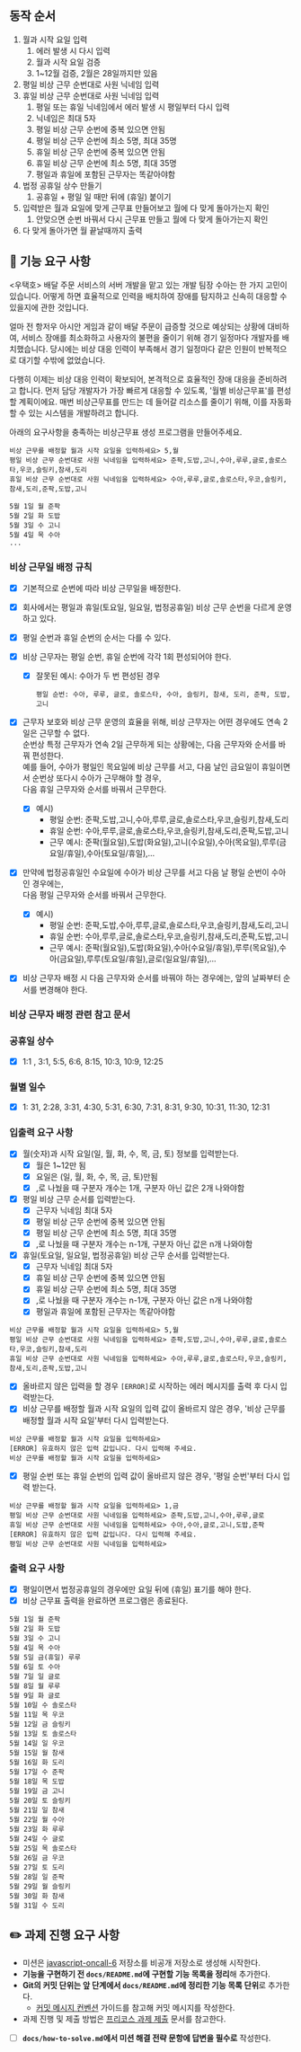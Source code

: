 ## 동작 순서

1. 월과 시작 요일 입력
   1. 에러 발생 시 다시 입력
   2. 월과 시작 요일 검증
   3. 1~12월 검증, 2월은 28일까지만 있음
2. 평일 비상 근무 순번대로 사원 닉네임 입력
3. 휴일 비상 근무 순번대로 사원 닉네임 입력
   1. 평일 또는 휴일 닉네임에서 에러 발생 시 평일부터 다시 입력
   2. 닉네임은 최대 5자
   3. 평일 비상 근무 순번에 중복 있으면 안됨
   4. 평일 비상 근무 순번에 최소 5명, 최대 35명
   5. 휴일 비상 근무 순번에 중복 있으면 안됨
   6. 휴일 비상 근무 순번에 최소 5명, 최대 35명
   7. 평일과 휴일에 포함된 근무자는 똑같아야함
4. 법정 공휴일 상수 만들기
   1. 공휴일 + 평일 일 때만 뒤에 (휴일) 붙이기
5. 입력받은 월과 요일에 맞게 근무표 만들어보고 월에 다 맞게 돌아가는지 확인
   1. 안맞으면 순번 바꿔서 다시 근무표 만들고 월에 다 맞게 돌아가는지 확인
6. 다 맞게 돌아가면 월 끝날때까지 출력

## 🚀 기능 요구 사항

<우택호> 배달 주문 서비스의 서버 개발을 맡고 있는 개발 팀장 수아는 한 가지 고민이 있습니다. 어떻게 하면 효율적으로 인력을 배치하여 장애를 탐지하고 신속히 대응할 수 있을지에 관한 것입니다.

얼마 전 항저우 아시안 게임과 같이 배달 주문이 급증할 것으로 예상되는 상황에 대비하여, 서비스 장애를 최소화하고 사용자의 불편을 줄이기 위해 경기 일정마다 개발자를 배치했습니다. 당시에는 비상 대응 인력이 부족해서 경기 일정마다 같은 인원이 반복적으로 대기할 수밖에 없었습니다.

다행히 이제는 비상 대응 인력이 확보되어, 본격적으로 효율적인 장애 대응을 준비하려고 합니다. 먼저 담당 개발자가 가장 빠르게 대응할 수 있도록, '월별 비상근무표'를 편성할 계획이에요. 매번 비상근무표를 만드는 데 들어갈 리소스를 줄이기 위해, 이를 자동화할 수 있는 시스템을 개발하려고 합니다.

아래의 요구사항을 충족하는 비상근무표 생성 프로그램을 만들어주세요.

```
비상 근무를 배정할 월과 시작 요일을 입력하세요> 5,월
평일 비상 근무 순번대로 사원 닉네임을 입력하세요> 준팍,도밥,고니,수아,루루,글로,솔로스타,우코,슬링키,참새,도리
휴일 비상 근무 순번대로 사원 닉네임을 입력하세요> 수아,루루,글로,솔로스타,우코,슬링키,참새,도리,준팍,도밥,고니

5월 1일 월 준팍
5월 2일 화 도밥
5월 3일 수 고니
5월 4일 목 수아
...
```

### 비상 근무일 배정 규칙

- [x] 기본적으로 순번에 따라 비상 근무일을 배정한다.
- [x] 회사에서는 평일과 휴일(토요일, 일요일, 법정공휴일) 비상 근무 순번을 다르게 운영하고 있다.
- [x] 평일 순번과 휴일 순번의 순서는 다를 수 있다.
- [x] 비상 근무자는 평일 순번, 휴일 순번에 각각 1회 편성되어야 한다.
  - [x] 잘못된 예시: 수아가 두 번 편성된 경우
    ```
    평일 순번: 수아, 루루, 글로, 솔로스타, 수아, 슬링키, 참새, 도리, 준팍, 도밥, 고니
    ```
- [x] 근무자 보호와 비상 근무 운영의 효율을 위해, 비상 근무자는 어떤 경우에도 연속 2일은 근무할 수 없다.  
       순번상 특정 근무자가 연속 2일 근무하게 되는 상황에는, 다음 근무자와 순서를 바꿔 편성한다.  
       예를 들어, 수아가 평일인 목요일에 비상 근무를 서고, 다음 날인 금요일이 휴일이면서 순번상 또다시 수아가 근무해야 할 경우,  
       다음 휴일 근무자와 순서를 바꿔서 근무한다.

  - [x] 예시)
    - 평일 순번: 준팍,도밥,고니,수아,루루,글로,솔로스타,우코,슬링키,참새,도리
    - 휴일 순번: 수아,루루,글로,솔로스타,우코,슬링키,참새,도리,준팍,도밥,고니
    - 근무 예시: 준팍(월요일),도밥(화요일),고니(수요일),수아(목요일),루루(금요일/휴일),수아(토요일/휴일),...

- [x] 만약에 법정공휴일인 수요일에 수아가 비상 근무를 서고 다음 날 평일 순번이 수아인 경우에는,  
       다음 평일 근무자와 순서를 바꿔서 근무한다.

  - [x] 예시)
    - 평일 순번: 준팍,도밥,수아,루루,글로,솔로스타,우코,슬링키,참새,도리,고니
    - 휴일 순번: 수아,루루,글로,솔로스타,우코,슬링키,참새,도리,준팍,도밥,고니
    - 근무 예시: 준팍(월요일),도밥(화요일),수아(수요일/휴일),루루(목요일),수아(금요일),루루(토요일/휴일),글로(일요일/휴일),...

- [x] 비상 근무자 배정 시 다음 근무자와 순서를 바꿔야 하는 경우에는, 앞의 날짜부터 순서를 변경해야 한다.

### 비상 근무자 배정 관련 참고 문서

### 공휴일 상수

- [x] 1:1 , 3:1, 5:5, 6:6, 8:15, 10:3, 10:9, 12:25

### 월별 일수

- [x] 1: 31, 2:28, 3:31, 4:30, 5:31, 6:30, 7:31, 8:31, 9:30, 10:31, 11:30, 12:31

### 입출력 요구 사항

- [x] 월(숫자)과 시작 요일(일, 월, 화, 수, 목, 금, 토) 정보를 입력받는다.
  - [x] 월은 1~12만 됨
  - [x] 요일은 (일, 월, 화, 수, 목, 금, 토)만됨
  - [x] ,로 나눴을 때 구분자 개수는 1개, 구분자 아닌 값은 2개 나와야함
- [x] 평일 비상 근무 순서를 입력받는다.
  - [x] 근무자 닉네임 최대 5자
  - [x] 평일 비상 근무 순번에 중복 있으면 안됨
  - [x] 평일 비상 근무 순번에 최소 5명, 최대 35명
  - [x] ,로 나눴을 때 구분자 개수는 n-1개, 구분자 아닌 값은 n개 나와야함
- [x] 휴일(토요일, 일요일, 법정공휴일) 비상 근무 순서를 입력받는다.
  - [x] 근무자 닉네임 최대 5자
  - [x] 휴일 비상 근무 순번에 중복 있으면 안됨
  - [x] 휴일 비상 근무 순번에 최소 5명, 최대 35명
  - [x] ,로 나눴을 때 구분자 개수는 n-1개, 구분자 아닌 값은 n개 나와야함
  - [x] 평일과 휴일에 포함된 근무자는 똑같아야함

```
비상 근무를 배정할 월과 시작 요일을 입력하세요> 5,월
평일 비상 근무 순번대로 사원 닉네임을 입력하세요> 준팍,도밥,고니,수아,루루,글로,솔로스타,우코,슬링키,참새,도리
휴일 비상 근무 순번대로 사원 닉네임을 입력하세요> 수아,루루,글로,솔로스타,우코,슬링키,참새,도리,준팍,도밥,고니
```

- [x] 올바르지 않은 입력을 할 경우 `[ERROR]`로 시작하는 에러 메시지를 출력 후 다시 입력받는다.
- [x] 비상 근무를 배정할 월과 시작 요일의 입력 값이 올바르지 않은 경우, '비상 근무를 배정할 월과 시작 요일'부터 다시 입력받는다.

```
비상 근무를 배정할 월과 시작 요일을 입력하세요>
[ERROR] 유효하지 않은 입력 값입니다. 다시 입력해 주세요.
비상 근무를 배정할 월과 시작 요일을 입력하세요>
```

- [x] 평일 순번 또는 휴일 순번의 입력 값이 올바르지 않은 경우, '평일 순번'부터 다시 입력 받는다.

```
비상 근무를 배정할 월과 시작 요일을 입력하세요> 1,금
평일 비상 근무 순번대로 사원 닉네임을 입력하세요> 준팍,도밥,고니,수아,루루,글로
휴일 비상 근무 순번대로 사원 닉네임을 입력하세요> 수아,수아,글로,고니,도밥,준팍
[ERROR] 유효하지 않은 입력 값입니다. 다시 입력해 주세요.
평일 비상 근무 순번대로 사원 닉네임을 입력하세요>
```

### 출력 요구 사항

- [x] 평일이면서 법정공휴일의 경우에만 요일 뒤에 (휴일) 표기를 해야 한다.
- [x] 비상 근무표 출력을 완료하면 프로그램은 종료된다.

```
5월 1일 월 준팍
5월 2일 화 도밥
5월 3일 수 고니
5월 4일 목 수아
5월 5일 금(휴일) 루루
5월 6일 토 수아
5월 7일 일 글로
5월 8일 월 루루
5월 9일 화 글로
5월 10일 수 솔로스타
5월 11일 목 우코
5월 12일 금 슬링키
5월 13일 토 솔로스타
5월 14일 일 우코
5월 15일 월 참새
5월 16일 화 도리
5월 17일 수 준팍
5월 18일 목 도밥
5월 19일 금 고니
5월 20일 토 슬링키
5월 21일 일 참새
5월 22일 월 수아
5월 23일 화 루루
5월 24일 수 글로
5월 25일 목 솔로스타
5월 26일 금 우코
5월 27일 토 도리
5월 28일 일 준팍
5월 29일 월 슬링키
5월 30일 화 참새
5월 31일 수 도리
```

## ✏️ 과제 진행 요구 사항

- 미션은 [javascript-oncall-6](https://github.com/woowacourse-precourse/javascript-oncall-6) 저장소를 비공개 저장소로 생성해 시작한다.
- **기능을 구현하기 전 `docs/README.md`에 구현할 기능 목록을 정리**해 추가한다.
- **Git의 커밋 단위는 앞 단계에서 `docs/README.md`에 정리한 기능 목록 단위**로 추가한다.
  - [커밋 메시지 컨벤션](https://gist.github.com/stephenparish/9941e89d80e2bc58a153) 가이드를 참고해 커밋 메시지를 작성한다.
- 과제 진행 및 제출 방법은 [프리코스 과제 제출](https://docs.google.com/document/d/1cmg0VpPkuvdaetxwp4hnyyFC_G-1f2Gr8nIDYIWcKC8/edit?usp=sharing) 문서를 참고한다.
- [ ] **`docs/how-to-solve.md`에서 미션 해결 전략 문항에 답변을 필수로** 작성한다.
